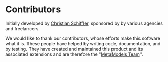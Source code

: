 Contributors
============

Initially developed by [Christian Schiffler](https://www.cyberspectrum.de/), sponsored by by various agencies
and freelancers.

We would like to thank our contributors, whose efforts make this software what it is. These people have helped
by writing code, documentation, and by testing. They have created and maintained this product and its associated
extensions and are therefore the "[MetaModels Team](https://now.metamodel.me/de/ueber-uns/team)".

